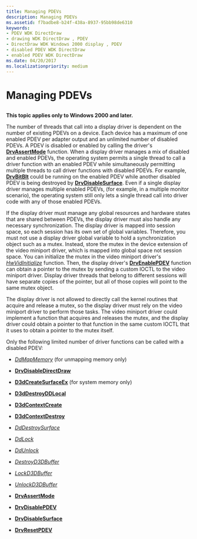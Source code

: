 ```yaml
---
title: Managing PDEVs
description: Managing PDEVs
ms.assetid: f7badbe8-b24f-438a-8937-95bb98de6310
keywords:
- PDEV WDK DirectDraw
- drawing WDK DirectDraw , PDEV
- DirectDraw WDK Windows 2000 display , PDEV
- disabled PDEV WDK DirectDraw
- enabled PDEV WDK DirectDraw
ms.date: 04/20/2017
ms.localizationpriority: medium
---
```


# Managing PDEVs


## <span id="ddk_managing_pdevs_gg"></span><span id="DDK_MANAGING_PDEVS_GG"></span>


**This topic applies only to Windows 2000 and later.**

The number of threads that call into a display driver is dependent on the number of existing PDEVs on a device. Each device has a maximum of one enabled PDEV per adapter output and an unlimited number of disabled PDEVs. A PDEV is disabled or enabled by calling the driver's [**DrvAssertMode**](https://docs.microsoft.com/windows/desktop/api/winddi/nf-winddi-drvassertmode) function. When a display driver manages a mix of disabled and enabled PDEVs, the operating system permits a single thread to call a driver function with an enabled PDEV while simultaneously permitting multiple threads to call driver functions with disabled PDEVs. For example, [**DrvBitBlt**](https://docs.microsoft.com/windows/desktop/api/winddi/nf-winddi-drvbitblt) could be running on the enabled PDEV while another disabled PDEV is being destroyed by [**DrvDisableSurface**](https://docs.microsoft.com/windows/desktop/api/winddi/nf-winddi-drvdisablesurface). Even if a single display driver manages multiple enabled PDEVs, (for example, in a multiple monitor scenario), the operating system still only lets a single thread call into driver code with any of those enabled PDEVs.

If the display driver must manage any global resources and hardware states that are shared between PDEVs, the display driver must also handle any necessary synchronization. The display driver is mapped into session space, so each session has its own set of global variables. Therefore, you must not use a display driver global variable to hold a synchronization object such as a mutex. Instead, store the mutex in the device extension of the video miniport driver, which is mapped into global space not session space. You can initialize the mutex in the video miniport driver's [*HwVidInitialize*](https://docs.microsoft.com/windows-hardware/drivers/ddi/content/video/nc-video-pvideo_hw_initialize) function. Then, the display driver's [**DrvEnablePDEV**](https://docs.microsoft.com/windows/desktop/api/winddi/nf-winddi-drvenablepdev) function can obtain a pointer to the mutex by sending a custom IOCTL to the video miniport driver. Display driver threads that belong to different sessions will have separate copies of the pointer, but all of those copies will point to the same mutex object.

The display driver is not allowed to directly call the kernel routines that acquire and release a mutex, so the display driver must rely on the video miniport driver to perform those tasks. The video miniport driver could implement a function that acquires and releases the mutex, and the display driver could obtain a pointer to that function in the same custom IOCTL that it uses to obtain a pointer to the mutex itself.

Only the following limited number of driver functions can be called with a disabled PDEV:

-   [*DdMapMemory*](https://docs.microsoft.com/windows/desktop/api/ddrawint/nc-ddrawint-pdd_mapmemory) (for unmapping memory only)

-   [**DrvDisableDirectDraw**](https://docs.microsoft.com/windows/desktop/api/winddi/nf-winddi-drvdisabledirectdraw)

-   [**D3dCreateSurfaceEx**](https://docs.microsoft.com/windows/desktop/api/ddrawint/nc-ddrawint-pdd_createsurfaceex) (for system memory only)

-   [**D3dDestroyDDLocal**](https://docs.microsoft.com/windows/desktop/api/ddrawint/nc-ddrawint-pdd_destroyddlocal)

-   [**D3dContextCreate**](https://docs.microsoft.com/windows-hardware/drivers/ddi/content/d3dhal/nc-d3dhal-lpd3dhal_contextcreatecb)

-   [**D3dContextDestroy**](https://docs.microsoft.com/windows-hardware/drivers/ddi/content/d3dhal/nc-d3dhal-lpd3dhal_contextdestroycb)

-   [*DdDestroySurface*](https://docs.microsoft.com/windows/desktop/api/ddrawint/nc-ddrawint-pdd_surfcb_destroysurface)

-   [*DdLock*](https://docs.microsoft.com/windows/desktop/api/ddrawint/nc-ddrawint-pdd_surfcb_lock)

-   [*DdUnlock*](https://docs.microsoft.com/windows/desktop/api/ddrawint/nc-ddrawint-pdd_surfcb_unlock)

-   [*DestroyD3DBuffer*](https://docs.microsoft.com/previous-versions/windows/hardware/drivers/ff552754(v=vs.85))

-   [*LockD3DBuffer*](https://docs.microsoft.com/previous-versions/windows/hardware/drivers/ff568216(v=vs.85))

-   [*UnlockD3DBuffer*](https://docs.microsoft.com/previous-versions/windows/hardware/drivers/ff570106(v=vs.85))

-   [**DrvAssertMode**](https://docs.microsoft.com/windows/desktop/api/winddi/nf-winddi-drvassertmode)

-   [**DrvDisablePDEV**](https://docs.microsoft.com/windows/desktop/api/winddi/nf-winddi-drvdisablepdev)

-   [**DrvDisableSurface**](https://docs.microsoft.com/windows/desktop/api/winddi/nf-winddi-drvdisablesurface)

-   [**DrvResetPDEV**](https://docs.microsoft.com/windows/desktop/api/winddi/nf-winddi-drvresetpdev)

 

 





